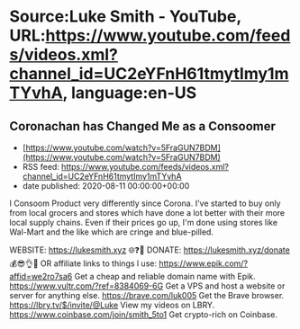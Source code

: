 # Source:Luke Smith - YouTube, URL:https://www.youtube.com/feeds/videos.xml?channel_id=UC2eYFnH61tmytImy1mTYvhA, language:en-US

## Coronachan has Changed Me as a Consoomer
 - [https://www.youtube.com/watch?v=5FraGUN7BDM](https://www.youtube.com/watch?v=5FraGUN7BDM)
 - RSS feed: https://www.youtube.com/feeds/videos.xml?channel_id=UC2eYFnH61tmytImy1mTYvhA
 - date published: 2020-08-11 00:00:00+00:00

I Consoom Product very differently since Corona. I've started to buy only from local grocers and stores which have done a lot better with their more local supply chains. Even if their prices go up, I'm done using stores like Wal-Mart and the like which are cringe and blue-pilled.

WEBSITE: https://lukesmith.xyz 🌐❓🔎
DONATE: https://lukesmith.xyz/donate 💰😎👌💯
OR affiliate links to things l use:
https://www.epik.com/?affid=we2ro7sa6 Get a cheap and reliable domain name with Epik.
https://www.vultr.com/?ref=8384069-6G Get a VPS and host a website or server for anything else.
https://brave.com/luk005 Get the Brave browser.
https://lbry.tv/$/invite/@Luke View my videos on LBRY.
https://www.coinbase.com/join/smith_5to1 Get crypto-rich on Coinbase.

